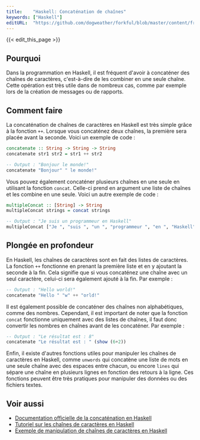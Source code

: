 ```yaml
---
title:    "Haskell: Concaténation de chaînes"
keywords: ["Haskell"]
editURL:  "https://github.com/dogweather/forkful/blob/master/content/fr/haskell/concatenating-strings.md"
---
```


{{< edit_this_page >}}

## Pourquoi

Dans la programmation en Haskell, il est fréquent d'avoir à concaténer des chaînes de caractères, c'est-à-dire de les combiner en une seule chaîne. Cette opération est très utile dans de nombreux cas, comme par exemple lors de la création de messages ou de rapports.

## Comment faire

La concaténation de chaînes de caractères en Haskell est très simple grâce à la fonction `++`. Lorsque vous concaténez deux chaînes, la première sera placée avant la seconde. Voici un exemple de code :

```Haskell
concatenate :: String -> String -> String
concatenate str1 str2 = str1 ++ str2

-- Output : "Bonjour le monde!"
concatenate "Bonjour" " le monde!"
```

Vous pouvez également concaténer plusieurs chaînes en une seule en utilisant la fonction `concat`. Celle-ci prend en argument une liste de chaînes et les combine en une seule. Voici un autre exemple de code :

```Haskell
multipleConcat :: [String] -> String
multipleConcat strings = concat strings

-- Output : "Je suis un programmeur en Haskell"
multipleConcat ["Je ", "suis ", "un ", "programmeur ", "en ", "Haskell"]
```

## Plongée en profondeur

En Haskell, les chaînes de caractères sont en fait des listes de caractères. La fonction `++` fonctionne en prenant la première liste et en y ajoutant la seconde à la fin. Cela signifie que si vous concaténez une chaîne avec un seul caractère, celui-ci sera également ajouté à la fin. Par exemple :

```Haskell
-- Output : "Hello world!"
concatenate "Hello " "w" ++ "orld!"
```

Il est également possible de concaténer des chaînes non alphabétiques, comme des nombres. Cependant, il est important de noter que la fonction `concat` fonctionne uniquement avec des listes de chaînes, il faut donc convertir les nombres en chaînes avant de les concaténer. Par exemple :

```Haskell
-- Output : "Le résultat est : 8"
concatenate "Le résultat est : " (show (6+2))
```

Enfin, il existe d'autres fonctions utiles pour manipuler les chaînes de caractères en Haskell, comme `unwords` qui concatène une liste de mots en une seule chaîne avec des espaces entre chacun, ou encore `lines` qui sépare une chaîne en plusieurs lignes en fonction des retours à la ligne. Ces fonctions peuvent être très pratiques pour manipuler des données ou des fichiers textes.

## Voir aussi

- [Documentation officielle de la concaténation en Haskell](https://www.haskell.org/tutorial/strings.html#function-)
- [Tutoriel sur les chaînes de caractères en Haskell](https://www.tutorialspoint.com/haskell/haskell_strings.htm)
- [Exemple de manipulation de chaînes de caractères en Haskell](https://wiki.haskell.org/More_about_lists#Strings)